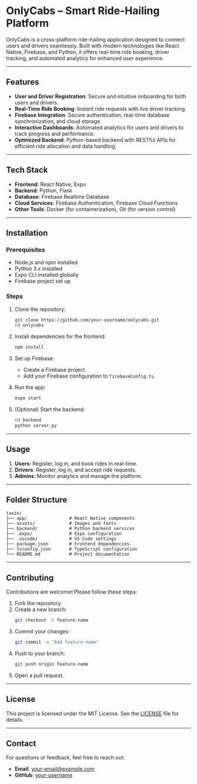 # OnlyCabs – Smart Ride-Hailing Platform

OnlyCabs is a cross-platform ride-hailing application designed to connect users and drivers seamlessly. Built with modern technologies like React Native, Firebase, and Python, it offers real-time ride booking, driver tracking, and automated analytics for enhanced user experience.

---

## Features

- **User and Driver Registration**: Secure and intuitive onboarding for both users and drivers.
- **Real-Time Ride Booking**: Instant ride requests with live driver tracking.
- **Firebase Integration**: Secure authentication, real-time database synchronization, and cloud storage.
- **Interactive Dashboards**: Automated analytics for users and drivers to track progress and performance.
- **Optimized Backend**: Python-based backend with RESTful APIs for efficient ride allocation and data handling.

---

## Tech Stack

- **Frontend**: React Native, Expo
- **Backend**: Python, Flask
- **Database**: Firebase Realtime Database
- **Cloud Services**: Firebase Authentication, Firebase Cloud Functions
- **Other Tools**: Docker (for containerization), Git (for version control)

---

## Installation

### Prerequisites
- Node.js and npm installed
- Python 3.x installed
- Expo CLI installed globally
- Firebase project set up

### Steps
1. Clone the repository:
   ```bash
   git clone https://github.com/your-username/onlycabs.git
   cd onlycabs
   ```

2. Install dependencies for the frontend:
   ```bash
   npm install
   ```

3. Set up Firebase:
   - Create a Firebase project.
   - Add your Firebase configuration to `firebaseConfig.ts`.

4. Run the app:
   ```bash
   expo start
   ```

5. (Optional) Start the backend:
   ```bash
   cd backend
   python server.py
   ```

---

## Usage

1. **Users**: Register, log in, and book rides in real-time.
2. **Drivers**: Register, log in, and accept ride requests.
3. **Admins**: Monitor analytics and manage the platform.

---

## Folder Structure

```
taxie/
├── app/                # React Native components
├── assets/             # Images and fonts
├── backend/            # Python backend services
├── .expo/              # Expo configuration
├── .vscode/            # VS Code settings
├── package.json        # Frontend dependencies
├── tsconfig.json       # TypeScript configuration
└── README.md           # Project documentation
```

---

## Contributing

Contributions are welcome! Please follow these steps:
1. Fork the repository.
2. Create a new branch:
   ```bash
   git checkout -b feature-name
   ```
3. Commit your changes:
   ```bash
   git commit -m "Add feature-name"
   ```
4. Push to your branch:
   ```bash
   git push origin feature-name
   ```
5. Open a pull request.

---

## License

This project is licensed under the MIT License. See the [LICENSE](LICENSE) file for details.

---

## Contact

For questions or feedback, feel free to reach out:
- **Email**: your-email@example.com
- **GitHub**: [your-username](https://github.com/your-username)

